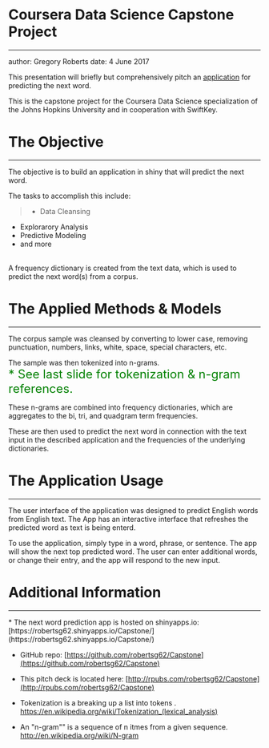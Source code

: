 Coursera Data Science Capstone Project
========================================================
<hr>
author: Gregory Roberts
date: 4 June 2017

This presentation will briefly but comprehensively pitch an [application](https://robertsg62.shinyapps.io/Capstone/) for predicting the next word.

This is the capstone project for the Coursera Data Science specialization of the Johns Hopkins University and in cooperation with SwiftKey.


The Objective
========================================================
<hr>
The objective is to build an application in shiny that will predict the next word.

The tasks to accomplish this include:<br>
>* Data Cleansing
* Explorarory Analysis
* Predictive Modeling
* and more

<br>
A frequency dictionary is created from the text data, which is used to predict the next word(s) from a corpus.


The Applied Methods & Models
========================================================
<hr>
The corpus sample was cleansed by converting to lower case, removing punctuation, numbers, links, white, space, special characters, etc.

The sample was then tokenized into n-grams.<br><font size="5" color="green">* See last slide for tokenization & n-gram references.</font>


These n-grams are combined into frequency dictionaries, which are aggregates to the bi, tri, and quadgram term frequencies.

These are then used to predict the next word in connection with the text input in the described application and the frequencies of the underlying dictionaries.


The Application Usage
========================================================
<hr>
The user interface of the application was designed to predict English words from English text. The App has an interactive interface that refreshes the predicted word as text is being enterd.

To use the application, simply type in a word, phrase, or sentence. The app will show the next top predicted word. The user can enter additional words, or change their entry, and the app will respond to the new input.


Additional Information
========================================================
<hr>
* The next word prediction app is hosted on shinyapps.io: [https://robertsg62.shinyapps.io/Capstone/](https://robertsg62.shinyapps.io/Capstone/)

* GitHub repo: [https://github.com/robertsg62/Capstone](https://github.com/robertsg62/Capstone)

* This pitch deck is located here: [http://rpubs.com/robertsg62/Capstone](http://rpubs.com/robertsg62/Capstone)

* Tokenization is a breaking up a list into tokens . https://en.wikipedia.org/wiki/Tokenization_(lexical_analysis)

* An "n-gram"" is a sequence of n itmes from a given sequence. http://en.wikipedia.org/wiki/N-gram
